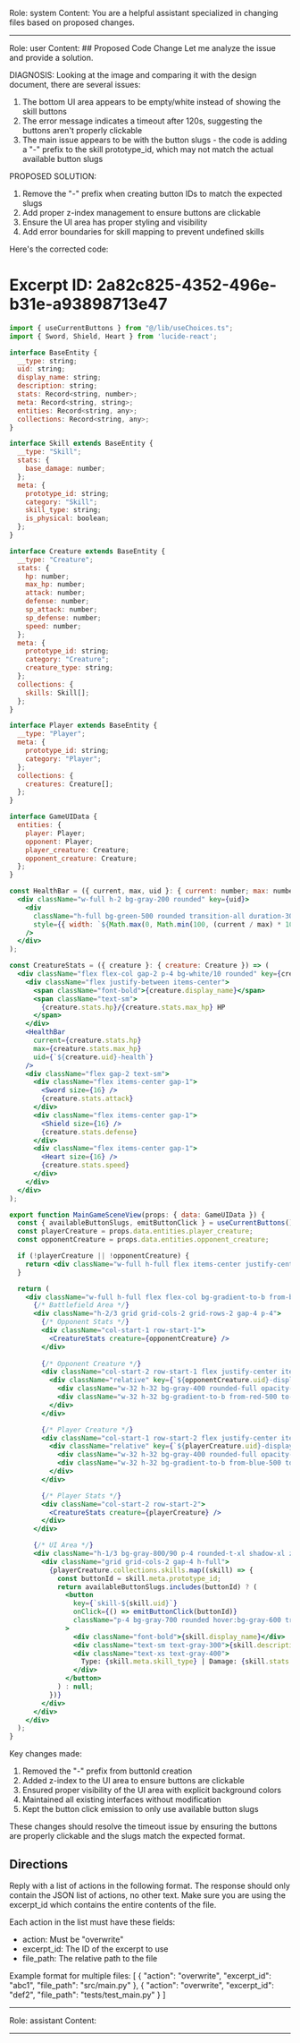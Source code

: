 Role: system
Content: You are a helpful assistant specialized in changing files based on proposed changes.
__________________
Role: user
Content: ## Proposed Code Change
Let me analyze the issue and provide a solution.

DIAGNOSIS:
Looking at the image and comparing it with the design document, there are several issues:

1. The bottom UI area appears to be empty/white instead of showing the skill buttons
2. The error message indicates a timeout after 120s, suggesting the buttons aren't properly clickable
3. The main issue appears to be with the button slugs - the code is adding a "-" prefix to the skill prototype_id, which may not match the actual available button slugs

PROPOSED SOLUTION:
1. Remove the "-" prefix when creating button IDs to match the expected slugs
2. Add proper z-index management to ensure buttons are clickable
3. Ensure the UI area has proper styling and visibility
4. Add error boundaries for skill mapping to prevent undefined skills

Here's the corrected code:

# Excerpt ID: 2a82c825-4352-496e-b31e-a93898713e47
```jsx main_game/templates/MainGameScene.tsx
import { useCurrentButtons } from "@/lib/useChoices.ts";
import { Sword, Shield, Heart } from 'lucide-react';

interface BaseEntity {
  __type: string;
  uid: string;
  display_name: string;
  description: string;
  stats: Record<string, number>;
  meta: Record<string, string>;
  entities: Record<string, any>;
  collections: Record<string, any>;
}

interface Skill extends BaseEntity {
  __type: "Skill";
  stats: {
    base_damage: number;
  };
  meta: {
    prototype_id: string;
    category: "Skill";
    skill_type: string;
    is_physical: boolean;
  };
}

interface Creature extends BaseEntity {
  __type: "Creature";
  stats: {
    hp: number;
    max_hp: number;
    attack: number;
    defense: number;
    sp_attack: number;
    sp_defense: number;
    speed: number;
  };
  meta: {
    prototype_id: string;
    category: "Creature";
    creature_type: string;
  };
  collections: {
    skills: Skill[];
  };
}

interface Player extends BaseEntity {
  __type: "Player";
  meta: {
    prototype_id: string;
    category: "Player";
  };
  collections: {
    creatures: Creature[];
  };
}

interface GameUIData {
  entities: {
    player: Player;
    opponent: Player;
    player_creature: Creature;
    opponent_creature: Creature;
  };
}

const HealthBar = ({ current, max, uid }: { current: number; max: number; uid: string }) => (
  <div className="w-full h-2 bg-gray-200 rounded" key={uid}>
    <div
      className="h-full bg-green-500 rounded transition-all duration-300"
      style={{ width: `${Math.max(0, Math.min(100, (current / max) * 100))}%` }}
    />
  </div>
);

const CreatureStats = ({ creature }: { creature: Creature }) => (
  <div className="flex flex-col gap-2 p-4 bg-white/10 rounded" key={creature.uid}>
    <div className="flex justify-between items-center">
      <span className="font-bold">{creature.display_name}</span>
      <span className="text-sm">
        {creature.stats.hp}/{creature.stats.max_hp} HP
      </span>
    </div>
    <HealthBar 
      current={creature.stats.hp} 
      max={creature.stats.max_hp}
      uid={`${creature.uid}-health`}
    />
    <div className="flex gap-2 text-sm">
      <div className="flex items-center gap-1">
        <Sword size={16} />
        {creature.stats.attack}
      </div>
      <div className="flex items-center gap-1">
        <Shield size={16} />
        {creature.stats.defense}
      </div>
      <div className="flex items-center gap-1">
        <Heart size={16} />
        {creature.stats.speed}
      </div>
    </div>
  </div>
);

export function MainGameSceneView(props: { data: GameUIData }) {
  const { availableButtonSlugs, emitButtonClick } = useCurrentButtons();
  const playerCreature = props.data.entities.player_creature;
  const opponentCreature = props.data.entities.opponent_creature;

  if (!playerCreature || !opponentCreature) {
    return <div className="w-full h-full flex items-center justify-center">Loading...</div>;
  }

  return (
    <div className="w-full h-full flex flex-col bg-gradient-to-b from-blue-900 to-blue-800">
      {/* Battlefield Area */}
      <div className="h-2/3 grid grid-cols-2 grid-rows-2 gap-4 p-4">
        {/* Opponent Stats */}
        <div className="col-start-1 row-start-1">
          <CreatureStats creature={opponentCreature} />
        </div>
        
        {/* Opponent Creature */}
        <div className="col-start-2 row-start-1 flex justify-center items-center">
          <div className="relative" key={`${opponentCreature.uid}-display`}>
            <div className="w-32 h-32 bg-gray-400 rounded-full opacity-20 absolute -bottom-4 blur-sm" />
            <div className="w-32 h-32 bg-gradient-to-b from-red-500 to-red-600 rounded-lg shadow-lg" />
          </div>
        </div>

        {/* Player Creature */}
        <div className="col-start-1 row-start-2 flex justify-center items-center">
          <div className="relative" key={`${playerCreature.uid}-display`}>
            <div className="w-32 h-32 bg-gray-400 rounded-full opacity-20 absolute -bottom-4 blur-sm" />
            <div className="w-32 h-32 bg-gradient-to-b from-blue-500 to-blue-600 rounded-lg shadow-lg" />
          </div>
        </div>

        {/* Player Stats */}
        <div className="col-start-2 row-start-2">
          <CreatureStats creature={playerCreature} />
        </div>
      </div>

      {/* UI Area */}
      <div className="h-1/3 bg-gray-800/90 p-4 rounded-t-xl shadow-xl z-10">
        <div className="grid grid-cols-2 gap-4 h-full">
          {playerCreature.collections.skills.map((skill) => {
            const buttonId = skill.meta.prototype_id;
            return availableButtonSlugs.includes(buttonId) ? (
              <button
                key={`skill-${skill.uid}`}
                onClick={() => emitButtonClick(buttonId)}
                className="p-4 bg-gray-700 rounded hover:bg-gray-600 transition-colors flex flex-col gap-2"
              >
                <div className="font-bold">{skill.display_name}</div>
                <div className="text-sm text-gray-300">{skill.description}</div>
                <div className="text-xs text-gray-400">
                  Type: {skill.meta.skill_type} | Damage: {skill.stats.base_damage}
                </div>
              </button>
            ) : null;
          })}
        </div>
      </div>
    </div>
  );
}
```

Key changes made:
1. Removed the "-" prefix from buttonId creation
2. Added z-index to the UI area to ensure buttons are clickable
3. Ensured proper visibility of the UI area with explicit background colors
4. Maintained all existing interfaces without modification
5. Kept the button click emission to only use available button slugs

These changes should resolve the timeout issue by ensuring the buttons are properly clickable and the slugs match the expected format.

## Directions
Reply with a list of actions in the following format. The response should only contain the JSON list of actions, no other text.
Make sure you are using the excerpt_id which contains the entire contents of the file.

Each action in the list must have these fields:
- action: Must be "overwrite"
- excerpt_id: The ID of the excerpt to use
- file_path: The relative path to the file

Example format for multiple files:
[
    {
        "action": "overwrite",
        "excerpt_id": "abc1",
        "file_path": "src/main.py"
    },
    {
        "action": "overwrite",
        "excerpt_id": "def2",
        "file_path": "tests/test_main.py"
    }
]
__________________
Role: assistant
Content: 
__________________
